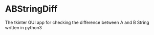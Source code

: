 # ABStringDiff
The tkinter GUI app for checking the difference between A and B String written in python3
